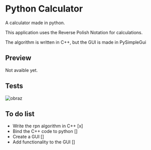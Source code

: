 # Python Calculator
A calculator made in python.

This application uses the Reverse Polish Notation for calculations.

The algorithm is written in C++, but the GUI is made in PySimpleGui
## Preview
  Not avaible yet.

## Tests
![obraz](https://github.com/sebe324/PythonCalculator/assets/58781463/ce5ce9c0-082a-4f9f-86a3-8fcc9bd3ee49)

## To do list
- Write the rpn algorithm in C++ [x]
- Bind the C++ code to python []
- Create a GUI []
- Add functionality to the GUI []
